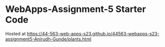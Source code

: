 # WebApps-Assignment-5 Starter Code

Hosted at https://44-563-web-apps-s23.github.io/44563-webapps-s23-assignment5-Anirudh-Gunde/plants.html
